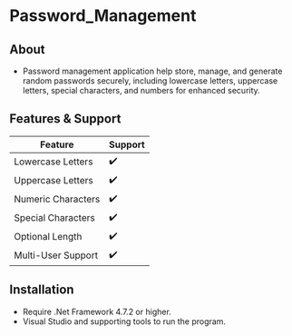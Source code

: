 # Password_Management

## About
- Password management application help store, manage, and generate random passwords securely, including lowercase letters, uppercase letters, special characters, and numbers for enhanced security.

## Features & Support
| Feature              | Support |
|----------------------|---------|
| Lowercase Letters    | ✔️     |
| Uppercase Letters    | ✔️     |
| Numeric Characters   | ✔️     |
| Special Characters   | ✔️     |
| Optional Length      | ✔️     |
| Multi-User Support   | ✔️     |

## Installation
- Require .Net Framework 4.7.2 or higher.
- Visual Studio and supporting tools to run the program.

